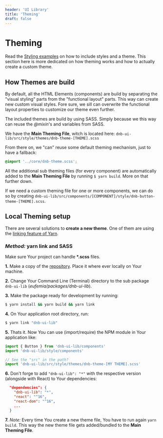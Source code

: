 ```yaml
---
header: 'UI Library'
title: 'Theming'
draft: false
---
```


# Theming

Read the [Styling examples](/uilib/usage/styling) on how to include styles and a theme.
This section here is more dedicated on how theming works and how to actually create a custom theme.

## How Themes are build

By default, all the HTML Elements (components) are build by separating the "visual styling" parts from the "functional layout" parts. This way can create new custom visual styles. Fore sure, we sill can overwrite the functional layout properties to customize our theme even further.

The included themes are build by using SASS. Simply because we this way can reuse the _@mixin_'s and variables from SASS.

We have the **Main Theming File**, witch is located here: `dnb-ui-lib/src/style/themes/dnb-theme-[THEME].scss`

From there on, we "can" reuse some default theming mechanism, just to have a fallback:

```scss
@import '../core/dnb-theme.scss';
```

All the additional sub theming files (for every component) are automatically added to the **Main Theming File** by running `$ yarn build`. More on that further down.

If we need a custom theming file for one or more components, we can do so by creating `dnb-ui-lib/src/components/[COMPONENT]/style/dnb-button-theme-[THEME].scss`.

## Local Theming setup

There are several solutions to **create a new theme**.
One of them are using the [linking feature of Yarn](https://yarnpkg.com/lang/en/docs/cli/link/).

### _Method:_ yarn link and SASS

Make sure Your project can handle **\*.scss** files.

**1.** Make a copy of the [repository](https://github.com/dnbexperience/eufemia). Place it where ever locally on Your machine.

**2.** Change Your Command Line (Terminal) directory to the sub package `dnb-ui-lib` (_eufemia/packages/dnb-ui-lib_).

**3.** Make the package ready for development by running:

```bash
$ yarn install && yarn build && yarn link
```

**4.** On Your application root directory, run:

```bash
$ yarn link "dnb-ui-lib"
```

**5.** Thats it. Now You can use (import/require) the NPM module in Your application like:

```js
import { Button } from 'dnb-ui-lib/components'
import 'dnb-ui-lib/style/components'

// See the "src" in the path?
import 'dnb-ui-lib/src/style/themes/dnb-theme-[MY THEME].scss'
```

**6.** Don't forge to add `"dnb-ui-lib": "*"` with the respective version (alongside with React) to Your dependencies:

```json
  "dependencies": {
    "dnb-ui-lib": "*",
    "react": "^16",
    "react-dom": "^16",
    ...
  }
```

**7.** _Note:_ Every time You create a new theme file, You have to run again `yarn build`. This way the new theme file gets added/bundled to the **Main Theming File**.
